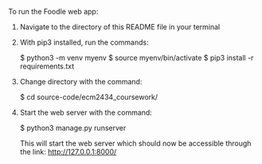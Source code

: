 To run the Foodle web app:

1. Navigate to the directory of this README file in your terminal
2. With pip3 installed, run the commands:
   
   $ python3 -m venv myenv
   $ source myenv/bin/activate
   $ pip3 install -r requirements.txt

1. Change directory with the command:
   
   $ cd source-code/ecm2434_coursework/

2. Start the web server with the command:

    $ python3 manage.py runserver

    This will start the web server which should now be accessible through the link: http://127.0.0.1:8000/